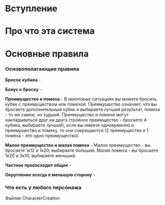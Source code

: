 # Вступление

# Про что эта система

# Основные правила

### Основополагающие правила

**Бросок кубика** -

**Бонус к броску** -

**Преимущество и помеха** - В некоторых ситуациях вы можете бросить кубик с преимуществом или помехой. Преимущество означает, что вы бросаете дополнительный кубик и выбираете лучший результат, помеха - то же самое, но худший. Преимущество и помехи могут накладываться друг на друга (тройное преимщество - бросаете 4 кубика, выбираете лучший), если вы имеете одноврменно и преимущество и помеху, то они сокращаются (2 преимущества и 1 помеха - это одно преимущество).

**Малое преимущество и малая помеха** - Малое преимущество - вы бросаете 1к12 и 1к20, выбираете больший. Малая помеха - вы бросаете 1к20 и 3к10, выбираете меньший.

**Частное превосходит общее** -

**Округление всегда в меньшую сторону** -

### Что есть у любого персонажа

Файлик CharacterCreation



